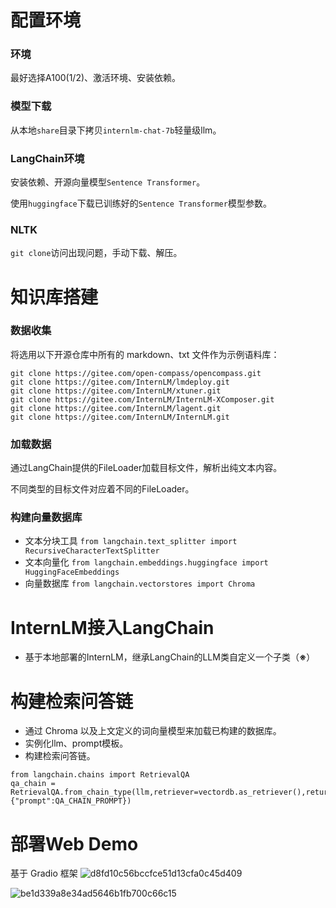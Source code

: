# 配置环境
### 环境
最好选择A100(1/2)、激活环境、安装依赖。
### 模型下载
从本地`share`目录下拷贝`internlm-chat-7b`轻量级llm。
### LangChain环境
安装依赖、开源向量模型`Sentence Transformer`。

使用`huggingface`下载已训练好的`Sentence Transformer`模型参数。
### NLTK
`git clone`访问出现问题，手动下载、解压。

# 知识库搭建
### 数据收集
将选用以下开源仓库中所有的 markdown、txt 文件作为示例语料库：
```
git clone https://gitee.com/open-compass/opencompass.git
git clone https://gitee.com/InternLM/lmdeploy.git
git clone https://gitee.com/InternLM/xtuner.git
git clone https://gitee.com/InternLM/InternLM-XComposer.git
git clone https://gitee.com/InternLM/lagent.git
git clone https://gitee.com/InternLM/InternLM.git
```
### 加载数据
通过LangChain提供的FileLoader加载目标文件，解析出纯文本内容。

不同类型的目标文件对应着不同的FileLoader。
### 构建向量数据库
- 文本分块工具 `from langchain.text_splitter import RecursiveCharacterTextSplitter`
- 文本向量化 `from langchain.embeddings.huggingface import HuggingFaceEmbeddings`
- 向量数据库 `from langchain.vectorstores import Chroma`

# InternLM接入LangChain
- 基于本地部署的InternLM，继承LangChain的LLM类自定义一个子类（**※**）

# 构建检索问答链
- 通过 Chroma 以及上文定义的词向量模型来加载已构建的数据库。
- 实例化llm、prompt模板。
- 构建检索问答链。
```
from langchain.chains import RetrievalQA
qa_chain = RetrievalQA.from_chain_type(llm,retriever=vectordb.as_retriever(),return_source_documents=True,chain_type_kwargs={"prompt":QA_CHAIN_PROMPT})
  ```
# 部署Web Demo
基于 Gradio 框架
![d8fd10c56bccfce51d13cfa0c45d409](https://github.com/GuoYiFantastic/InternLM_training_camp/assets/130634988/b73bd5ee-ee47-4d31-a701-313dc01868d3)

![be1d339a8e34ad5646b1fb700c66c15](https://github.com/GuoYiFantastic/InternLM_training_camp/assets/130634988/232de072-14d6-49e1-8138-294fa577a458)


